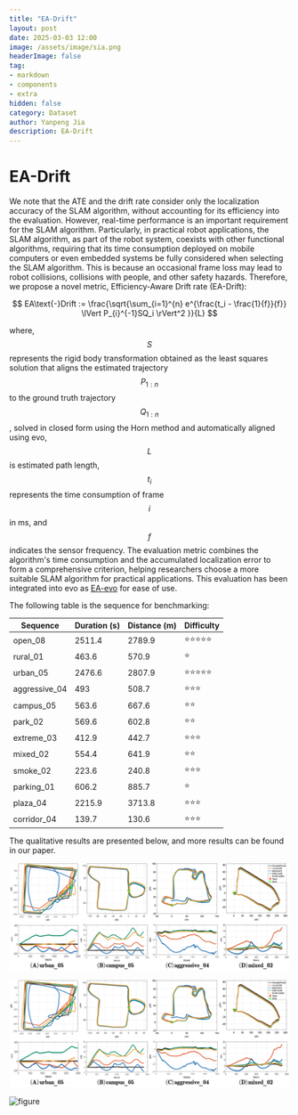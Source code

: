 ```yaml
---
title: "EA-Drift"
layout: post
date: 2025-03-03 12:00
image: /assets/image/sia.png
headerImage: false
tag:
- markdown
- components
- extra
hidden: false
category: Dataset
author: Yanpeng Jia
description: EA-Drift
---
```



# EA-Drift

We note that the ATE and the drift rate consider only the localization accuracy of the SLAM algorithm, without accounting for its efficiency into the evaluation. However, real-time performance is an important requirement for the SLAM algorithm. Particularly, in practical robot applications, the SLAM algorithm, as part of the robot system, coexists with other functional algorithms, requiring that its time consumption deployed on mobile computers or even embedded systems be fully considered when selecting the SLAM algorithm. This is because an occasional frame loss may lead to robot collisions, collisions with people, and other safety hazards. Therefore, we propose a novel metric, Efficiency-Aware Drift rate (EA-Drift): 

$$
EA\text{-}Drift := \frac{\sqrt{\sum_{i=1}^{n} e^{\frac{t_i - \frac{1}{f}}{f}} \lVert P_{i}^{-1}SQ_i \rVert^2 }}{L}
$$

where, $$S$$ represents the rigid body transformation obtained as the least squares solution that aligns the estimated trajectory $$P_{1:n}$$ to the ground truth trajectory $$Q_{1:n}$$, solved in closed form using the Horn method and automatically aligned using evo, $$L$$ is estimated path length, $$t_i$$ represents the time consumption of frame $$i$$ in ms, and $$f$$ indicates the sensor frequency. The evaluation metric combines the algorithm's time consumption and the accumulated localization error to form a comprehensive criterion, helping researchers choose a more suitable SLAM algorithm for practical applications. This evaluation has been integrated into evo as [EA-evo](https://github.com/Yaepiii/M2UD/tree/main/m2ud_development_kit/EA-evo) for ease of use.

The following table is the sequence for benchmarking:

| Sequence     | Duration (s) | Distance (m) | Difficulty     |
|-------------|-------------|-------------|---------------|
| open_08     | 2511.4      | 2789.9      | ⭐⭐⭐⭐⭐       |
| rural_01    | 463.6       | 570.9       | ⭐      |
| urban_05    | 2476.6      | 2807.9      | ⭐⭐⭐⭐⭐       |
| aggressive_04 | 493       | 508.7       | ⭐⭐⭐       |
| campus_05   | 563.6       | 667.6       | ⭐⭐       |
| park_02     | 569.6       | 602.8       | ⭐⭐       |
| extreme_03  | 412.9       | 442.7       | ⭐⭐⭐       |
| mixed_02    | 554.4       | 641.9       | ⭐⭐       |
| smoke_02    | 223.6       | 240.8       | ⭐⭐⭐       |
| parking_01  | 606.2       | 885.7       | ⭐       |
| plaza_04    | 2215.9      | 3713.8      | ⭐⭐⭐       |
| corridor_04 | 139.7       | 130.6       | ⭐⭐⭐       |


The qualitative results are presented below, and more results can be found in our paper.

![figure](../../assets/image/figure10.png)

![figure](../../assets/image/figure11.png)

![figure](../../assets/image/figure12.png)

